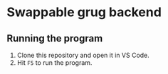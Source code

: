 # Swappable grug backend

## Running the program

1. Clone this repository and open it in VS Code.
2. Hit `F5` to run the program.
